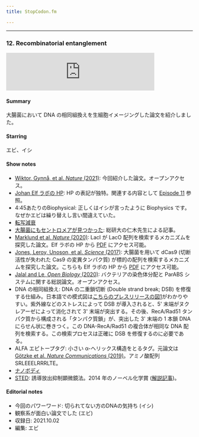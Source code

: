 ```yaml
---
title: StopCodon.fm

---
```

-------
### 12. Recombinatorial entanglement 

<iframe src="https://anchor.fm/stopcodon/embed/episodes/12--Recombinatorial-entanglement-e1busn5" height="102px" width="400px" frameborder="0" scrolling="no"></iframe>


#### Summary
大腸菌において DNA の相同組換えを生細胞イメージングした論文を紹介しました。


#### Starring
エビ、イシ

#### Show notes

+ [Wiktor, Gynnå, et al. _Nature_ (2021)](https://www.nature.com/articles/s41586-021-03877-6.pdf): 今回紹介した論文。オープンアクセス。
+ [Johan Elf ラボの HP](https://elflab.icm.uu.se/): HP の表記が独特。関連する内容として [Episode 11](https://stopcodonfm.github.io/stopcodon/episodes/011.html) 参照。
+ 4:45あたりのBiophysical: 正しくはイシが言ったように Biophysics です。なぜかエビは繰り替えし言い間違えていた。
+ [転写減衰](https://ja.wikipedia.org/wiki/%E8%BB%A2%E5%86%99%E6%B8%9B%E8%A1%B0)
+ [大腸菌にもセントロメアが見つかった](https://www.soken.ac.jp/file/disclosure/pr/publicity/journal/no09/pdf/findCentromere.pdf): 総研大の仁木先生による記事。
+ [Marklund et al. _Nature_ (2020)](https://www.nature.com/articles/s41586-020-2413-7): LacI が LacO 配列を検索するメカニズムを探究した論文。Elf ラボの HP から [PDF](https://elflab.icm.uu.se/lore/) にアクセス可能。
+ [Jones, Leroy, Unoson, et al. _Science_ (2017)](https://www.science.org/doi/10.1126/science.aah7084): 大腸菌を用いて dCas9 (切断活性が失われた Cas9 の変異タンパク質) が標的の配列を検索するメカニズムを探究した論文。こちらも Elf ラボの HP から [PDF](https://elflab.icm.uu.se/lore/) にアクセス可能。
+ [Jalal and Le, _Open Biology_ (2020)](https://doi.org/10.1098/rsob.200097): バクテリアの染色体分配と ParABS システムに関する総説論文。オープンアクセス。
+ DNA の相同組換え: DNA の二重鎖切断 (Double strand break; DSB) を修復する仕組み。日本語での模式図は[こちらのプレスリリースの図1](https://www.titech.ac.jp/news/2020/047270)がわかりやすい。紫外線などのストレスによって DSB が導入されると、5' 末端がヌクレアーゼによって消化されて 3' 末端が突出する。その後、RecA/Rad51 タンパク質から構成される「タンパク質鎖」が、突出した 3' 末端の 1 本鎖 DNA にらせん状に巻きつく。この DNA-RecA/Rad51 の複合体が相同な DNA 配列を検索する。この検索プロセスは正確に DSB を修復するのに必要である。
+ ALFA エピトープタグ: 小さい α-ヘリックス構造をとるタグ。元論文は [Götzke et al. _Nature Communications_ (2019)](https://www.nature.com/articles/s41467-019-12301-7)。アミノ酸配列 SRLEEELRRRLTE。
+ [ナノボディ](https://bio.nikkeibp.co.jp/atcl/report/16/011900001/19/02/21/00233/)
+ [STED](https://ja.wikipedia.org/wiki/%E8%AA%98%E5%B0%8E%E6%94%BE%E5%87%BA%E6%8A%91%E5%88%B6%E9%A1%95%E5%BE%AE%E9%8F%A1%E6%B3%95): 誘導放出抑制顕微鏡法。2014 年のノーベル化学賞 ([解説記事](https://www.nikkei-science.com/?p=44326))。

#### Editorial notes
- 今回のパワーワード: 切られてない方のDNAの気持ち (イシ)
- 観察系が面白い論文でした (エビ)
- 収録日: 2021.10.02
- 編集: エビ

